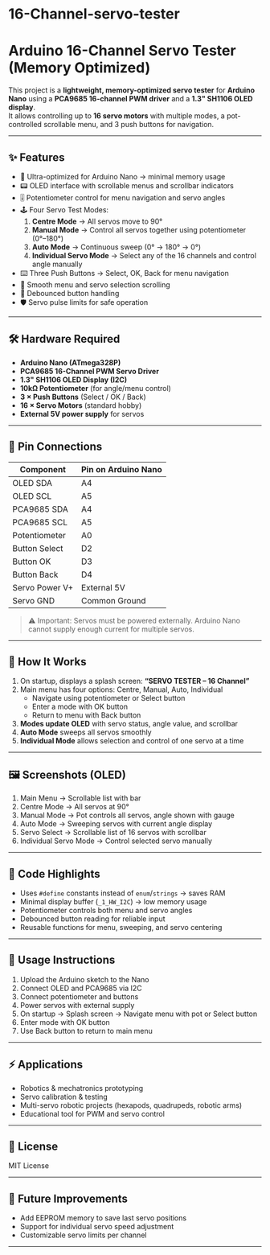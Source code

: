 # 16-Channel-servo-tester
# Arduino 16-Channel Servo Tester (Memory Optimized)

This project is a **lightweight, memory-optimized servo tester** for **Arduino Nano** using a **PCA9685 16-channel PWM driver** and a **1.3" SH1106 OLED display**.  
It allows controlling up to **16 servo motors** with multiple modes, a pot-controlled scrollable menu, and 3 push buttons for navigation.

---

## ✨ Features
- 🚀 Ultra-optimized for Arduino Nano → minimal memory usage
- 📟 OLED interface with scrollable menus and scrollbar indicators
- 🎚️ Potentiometer control for menu navigation and servo angles
- 🕹️ Four Servo Test Modes:
  1. **Centre Mode** → All servos move to 90°
  2. **Manual Mode** → Control all servos together using potentiometer (0°–180°)
  3. **Auto Mode** → Continuous sweep (0° → 180° → 0°)
  4. **Individual Servo Mode** → Select any of the 16 channels and control angle manually
- ⌨️ Three Push Buttons → Select, OK, Back for menu navigation
- 🧭 Smooth menu and servo selection scrolling
- 🔧 Debounced button handling
- 🛡️ Servo pulse limits for safe operation

---

## 🛠️ Hardware Required
- **Arduino Nano (ATmega328P)**
- **PCA9685 16-Channel PWM Servo Driver**
- **1.3" SH1106 OLED Display (I2C)**
- **10kΩ Potentiometer** (for angle/menu control)
- **3 × Push Buttons** (Select / OK / Back)
- **16 × Servo Motors** (standard hobby)
- **External 5V power supply** for servos

---

## 📌 Pin Connections

| Component          | Pin on Arduino Nano |
|--------------------|-------------------|
| OLED SDA           | A4                |
| OLED SCL           | A5                |
| PCA9685 SDA        | A4                |
| PCA9685 SCL        | A5                |
| Potentiometer      | A0                |
| Button Select      | D2                |
| Button OK          | D3                |
| Button Back        | D4                |
| Servo Power V+     | External 5V       |
| Servo GND          | Common Ground     |

> ⚠️ Important: Servos must be powered externally. Arduino Nano cannot supply enough current for multiple servos.

---

## 📖 How It Works
1. On startup, displays a splash screen: **“SERVO TESTER – 16 Channel”**
2. Main menu has four options: Centre, Manual, Auto, Individual  
   - Navigate using potentiometer or Select button  
   - Enter a mode with OK button  
   - Return to menu with Back button
3. **Modes update OLED** with servo status, angle value, and scrollbar
4. **Auto Mode** sweeps all servos smoothly  
5. **Individual Mode** allows selection and control of one servo at a time

---

## 🖼️ Screenshots (OLED)
1. Main Menu → Scrollable list with bar  
2. Centre Mode → All servos at 90°  
3. Manual Mode → Pot controls all servos, angle shown with gauge  
4. Auto Mode → Sweeping servos with current angle display  
5. Servo Select → Scrollable list of 16 servos with scrollbar  
6. Individual Servo Mode → Control selected servo manually

---

## 📂 Code Highlights
- Uses `#define` constants instead of `enum`/`strings` → saves RAM  
- Minimal display buffer (`_1_HW_I2C`) → low memory usage  
- Potentiometer controls both menu and servo angles  
- Debounced button reading for reliable input  
- Reusable functions for menu, sweeping, and servo centering  

---

## 🔌 Usage Instructions
1. Upload the Arduino sketch to the Nano  
2. Connect OLED and PCA9685 via I2C  
3. Connect potentiometer and buttons  
4. Power servos with external supply  
5. On startup → Splash screen → Navigate menu with pot or Select button  
6. Enter mode with OK button  
7. Use Back button to return to main menu  

---

## ⚡ Applications
- Robotics & mechatronics prototyping  
- Servo calibration & testing  
- Multi-servo robotic projects (hexapods, quadrupeds, robotic arms)  
- Educational tool for PWM and servo control  

---

## 📄 License
MIT License

---

## 🔧 Future Improvements
- Add EEPROM memory to save last servo positions  
- Support for individual servo speed adjustment  
- Customizable servo limits per channel  

---

